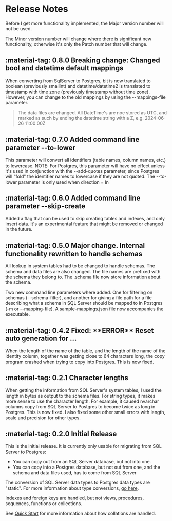 # Release Notes

Before I get more functionality implemented, the Major version number will not be used.

The Minor version number will change where there is significant new functionality, otherwise it's only the Patch number that will change.

## :material-tag: 0.8.0 Breaking change: Changed bool and datetime default mappings

When converting from SqlServer to Postgres, bit is now translated to boolean (previously smallint) and datetime/datetime2 is translated to timestamp with time zone (previously timestamp without time zone). However, you can change to the old mappings by using the --mappings-file parameter.

> The data files are changed. All DateTime's are noe stored as UTC, and marked as such by ending the datetime string with a Z, e.g. 2024-06-26 11:00:00Z

## :material-tag: 0.7.0 Added command line parameter --to-lower

This parameter will convert all identifiers (table names, column names, etc.) to lowercase. NOTE: For Postgres, this parameter will have no effect unless it's used in conjunction with the --add-quotes parameter, since Postgres will "fold" the identifier names to lowercase if they are not quoted. The --to-lower parameter is only used when direction = In

## :material-tag: 0.6.0 Added command line parameter --skip-create

Added a flag that can be used to skip creating tables and indexes, and only insert data. It's an experimental feature that might be removed or changed in the future.

## :material-tag: 0.5.0 Major change. Internal functionality rewritten to handle schemas

All lookup in system tables had to be changed to handle schemas. The schema and data files are also changed. The file names are prefixed with the schema they belong to. The .schema file now store information about the schema.

Two new command line parameters where added. One for filtering on schemas (--schema-filter), and another for giving a file path for a file describing what a schema in SQL Server should be mapped to in Postgres (-m or --mapping-file). A sample-mappings.json file now accompanies the executable.

## :material-tag: 0.4.2 Fixed: \*\*ERROR\*\* Reset auto generation for ...

When the length of the name of the table, and the length of the name of the identity column, together was getting close to 64 characters long, the copy program crashed when trying to copy into Postgres. This is now fixed.


## :material-tag: 0.2.1 Character lengths

When getting the information from SQL Server's system tables, I used the length in bytes as output to the schema files. For string types, it makes more sense to use the character length. For example, it caused nvarchar columns copy from SQL Server to Postgres to become twice as long in Postgres. This is now fixed. I also fixed some other small errors with length, scale and precision for other types.

## :material-tag: 0.2.0 Initial Release

This is the initial release. It is currently only usable for migrating from SQL Server to Postgres:

- You can copy out from an SQL Server database, but not into one.
- You can copy into a Postgres database, but not out from one, and the schema and data files used, has to come from SQL Server

The conversion of SQL Server data types to Postgres data types are "static". For more information about type conversions, [go here](./type_mss_pg.md).

Indexes and foreign keys are handled, but not views, procedures, sequences, functions or collections.

See [Quick Start](./quick_start.md) for more information about how collations are handled. 

